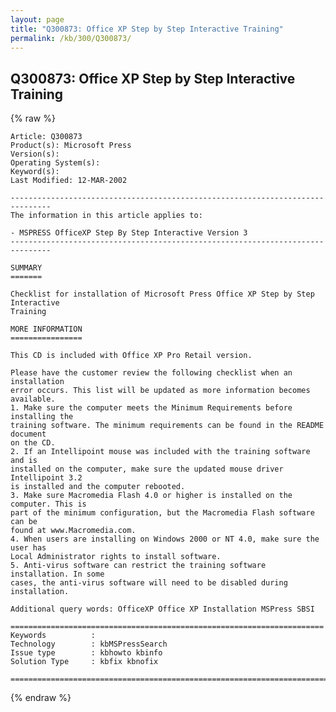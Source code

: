 ```yaml
---
layout: page
title: "Q300873: Office XP Step by Step Interactive Training"
permalink: /kb/300/Q300873/
---
```


## Q300873: Office XP Step by Step Interactive Training

{% raw %}

	Article: Q300873
	Product(s): Microsoft Press
	Version(s): 
	Operating System(s): 
	Keyword(s): 
	Last Modified: 12-MAR-2002
	
	-------------------------------------------------------------------------------
	The information in this article applies to:
	
	- MSPRESS OfficeXP Step By Step Interactive Version 3 
	-------------------------------------------------------------------------------
	
	SUMMARY
	=======
	
	Checklist for installation of Microsoft Press Office XP Step by Step Interactive
	Training
	
	MORE INFORMATION
	================
	
	This CD is included with Office XP Pro Retail version.
	
	Please have the customer review the following checklist when an installation
	error occurs. This list will be updated as more information becomes available.
	1. Make sure the computer meets the Minimum Requirements before installing the
	training software. The minimum requirements can be found in the README document
	on the CD.
	2. If an Intellipoint mouse was included with the training software and is
	installed on the computer, make sure the updated mouse driver Intellipoint 3.2
	is installed and the computer rebooted.
	3. Make sure Macromedia Flash 4.0 or higher is installed on the computer. This is
	part of the minimum configuration, but the Macromedia Flash software can be
	found at www.Macromedia.com.
	4. When users are installing on Windows 2000 or NT 4.0, make sure the user has
	Local Administrator rights to install software.
	5. Anti-virus software can restrict the training software installation. In some
	cases, the anti-virus software will need to be disabled during installation.
	
	Additional query words: OfficeXP Office XP Installation MSPress SBSI
	
	======================================================================
	Keywords          :  
	Technology        : kbMSPressSearch
	Issue type        : kbhowto kbinfo
	Solution Type     : kbfix kbnofix
	
	=============================================================================
	

{% endraw %}

